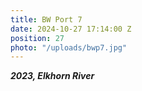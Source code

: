 ```yaml
---
title: BW Port 7
date: 2024-10-27 17:14:00 Z
position: 27
photo: "/uploads/bwp7.jpg"
---
```


***2023, Elkhorn River***